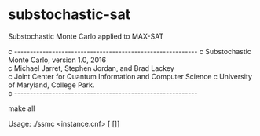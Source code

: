 # substochastic-sat
Substochastic Monte Carlo applied to MAX-SAT

c ----------------------------------------------------------
c Substochastic Monte Carlo, version 1.0, 2016              
c Michael Jarret, Stephen Jordan, and Brad Lackey           
c Joint Center for Quantum Information and Computer Science 
c University of Maryland, College Park.                     
c ----------------------------------------------------------

make all

Usage: ./ssmc <instance.cnf> [<target optimum> [<seed>]]